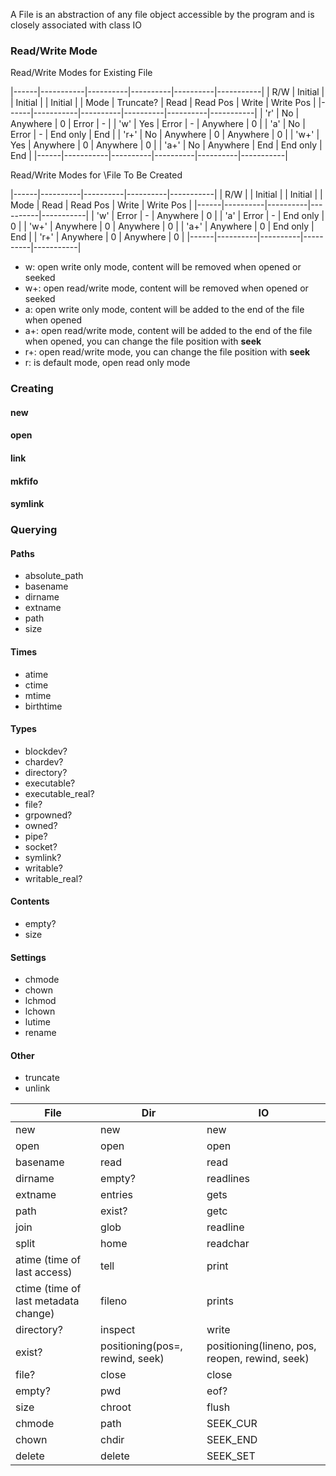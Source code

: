 A File is an abstraction of any file object accessible by the program and is closely associated with class IO

### Read/Write Mode
Read/Write Modes for Existing File

|------|-----------|----------|----------|----------|-----------|
| R/W  | Initial   |          | Initial  |          | Initial   |
| Mode | Truncate? |  Read    | Read Pos |  Write   | Write Pos |
|------|-----------|----------|----------|----------|-----------|
| 'r'  |    No     | Anywhere |    0     |   Error  |     -     |
| 'w'  |    Yes    |   Error  |    -     | Anywhere |     0     |
| 'a'  |    No     |   Error  |    -     | End only |    End    |
| 'r+' |    No     | Anywhere |    0     | Anywhere |     0     |
| 'w+' |    Yes    | Anywhere |    0     | Anywhere |     0     |
| 'a+' |    No     | Anywhere |   End    | End only |    End    |
|------|-----------|----------|----------|----------|-----------|

Read/Write Modes for \File To Be Created

|------|----------|----------|----------|-----------|
| R/W  |          | Initial  |          | Initial   |
| Mode |  Read    | Read Pos |  Write   | Write Pos |
|------|----------|----------|----------|-----------|
| 'w'  |   Error  |    -     | Anywhere |     0     |
| 'a'  |   Error  |    -     | End only |     0     |
| 'w+' | Anywhere |    0     | Anywhere |     0     |
| 'a+' | Anywhere |    0     | End only |    End    |
| 'r+' | Anywhere |    0     | Anywhere |     0     |
|------|----------|----------|----------|-----------|

- w: open write only mode, content will be removed when opened or seeked
- w+: open read/write mode, content will be removed when opened or seeked
- a: open write only mode, content will be added to the end of the file when opened
- a+: open read/write mode, content will be added to the end of the file when opened, you can change the file position with **seek**
- r+: open read/write mode, you can change the file position with **seek**
- r: is default mode, open read only mode

### Creating
#### new
#### open
#### link
#### mkfifo
#### symlink

### Querying
#### Paths
- absolute_path
- basename
- dirname
- extname
- path
- size

#### Times
- atime
- ctime
- mtime
- birthtime

#### Types
- blockdev?
- chardev?
- directory?
- executable?
- executable_real?
- file?
- grpowned?
- owned?
- pipe?
- socket?
- symlink?
- writable?
- writable_real?

#### Contents
- empty?
- size

#### Settings
- chmode
- chown
- lchmod
- lchown
- lutime
- rename

#### Other
- truncate
- unlink

| File       | Dir                             | IO                                             |
|------------|---------------------------------|------------------------------------------------|
| new        | new                             | new                                            |
| open       | open                            | open                                           |
| basename   | read                            | read                                           |
| dirname    | empty?                          | readlines                                      |
| extname    | entries                         | gets                                           |
| path       | exist?                          | getc                                           |
| join       | glob                            | readline                                       |
| split      | home                            | readchar                                       |
| atime (time of last access)     | tell       | print                                          |
| ctime (time of last metadata change) | fileno | prints                                         |
| directory? | inspect                         | write                                          |
| exist?     | positioning(pos=, rewind, seek) | positioning(lineno, pos, reopen, rewind, seek) |
| file?      | close                           | close                                          |
| empty?     | pwd                             | eof?                                           |
| size       | chroot                          | flush                                          |
| chmode     | path                            | SEEK_CUR                                       |
| chown      | chdir                           | SEEK_END                                       |
| delete     | delete                          | SEEK_SET                                       |
